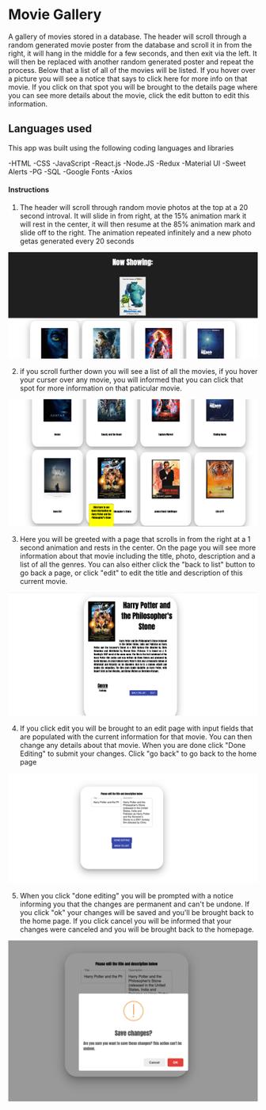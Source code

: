 # Movie Gallery

A gallery of movies stored in a database. The header will scroll through a random generated movie poster from the database and scroll it in from the right, it will hang in the middle for a few seconds, and then exit via the left. It will then be replaced with another random generated poster and repeat the process. Below that a list of all of the movies will be listed. If you hover over a picture you will see a notice that says to click here for more info on that movie. If you click on that spot you will be brought to the details page where you can see more details about the movie, click the edit button to edit this information.

## Languages used

This app was built using the following coding languages and libraries 

-HTML
-CSS
-JavaScript
-React.js
-Node.JS
-Redux
-Material UI
-Sweet Alerts
-PG
-SQL
-Google Fonts
-Axios



#### Instructions

1. The header will scroll through random movie photos at the top at a 20 second introval. It will slide in from right, at the 15% animation mark it will rest in the center, it will then resume at the 85% animation mark and slide off to the right. The animation repeated infinitely and a new photo getas generated every 20 seconds

![step1](./public/images/step1.png)

2. if you scroll further down you will see a list of all the movies, if you hover your curser over any movie, you will informed that you can click that spot for more information on that paticular movie.

![step2](./public/images/step2.png)

3. Here you will be greeted with a page that scrolls in from the right at a 1 second animation and rests in the center. On the page you will see more information about that movie including the title, photo, description and a list of all the genres. You can also either click the "back to list" button to go back a page, or click "edit" to edit the title and description of this current movie.

![step3](./public/images/step3.png)

4. If you click edit you will be brought to an edit page with input fields that are populated with the current information for that movie. You can then change any details about that movie. When you are done click "Done Editing" to submit your changes. Click "go back" to go back to the home page

![step4](./public/images/step4.png)

5. When you click "done editing" you will be prompted with a notice informing you that the changes are permanent and can't be undone. If you click "ok" your changes will be saved and you'll be brought back to the home page. If you click cancel you will be informed that your changes were canceled and you will be brought back to the homepage.

![step5](./public/images/step5.png)